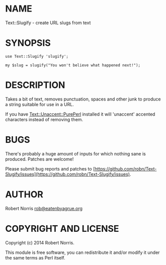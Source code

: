 # NAME

Text::Slugify - create URL slugs from text

# SYNOPSIS

    use Text::Slugify 'slugify';

    my $slug = slugify("You won't believe what happened next!");

# DESCRIPTION

Takes a bit of text, removes punctuation, spaces and other junk to produce a string suitable for use in a URL.

If you have [Text::Unaccent::PurePerl](https://metacpan.org/pod/Text::Unaccent::PurePerl) installed it will 'unaccent' accented characters instead of removing them.

# BUGS

There's probably a huge amount of inputs for which nothing sane is produced. Patches are welcome!

Please submit bug reports and patches to [https://github.com/robn/Text-Slugify/issues](https://github.com/robn/Text-Slugify/issues).

# AUTHOR

Robert Norris <rob@eatenbyagrue.org>

# COPYRIGHT AND LICENSE

Copyright (c) 2014 Robert Norris.

This module is free software, you can redistribute it and/or modify it under the same terms as Perl itself.
